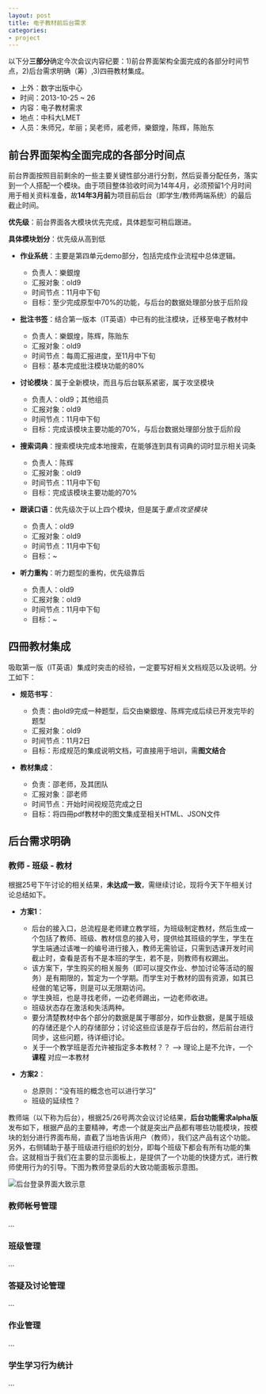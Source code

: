 ```yaml
---
layout: post
title: 电子教材前后台需求
categories:
- project
---
```


以下分**三部分**确定今次会议内容纪要：1)前台界面架构全面完成的各部分时间节点，2)后台需求明确（筹）,3)四冊教材集成。

- 上外：数字出版中心
- 时间：2013-10-25 ~ 26
- 内容：电子教材需求
- 地点：中科大LMET
- 人员：朱师兄，牟丽；吴老师，戚老师，樂銀煌，陈辉，陈贻东

## 前台界面架构全面完成的各部分时间点
前台界面按照目前剩余的一些主要关键性部分进行分割，然后妥善分配任务，落实到一个人搭配一个模块。由于项目整体验收时间为14年4月，必须预留1个月时间用于相关资料准备，故**14年3月前**为项目前后台（即学生/教师两端系统）的最后截止时间。

**优先级**：前台界面各大模块优先完成，具体题型可稍后跟进。

**具体模块划分**：优先级从高到低

- **作业系统**：主要是第四单元demo部分，包括完成作业流程中总体逻辑。
	+ 负责人：樂銀煌
	+ 汇报对象：old9
	+ 时间节点：11月中下旬
	+ 目标：至少完成原型中70%的功能，与后台的数据处理部分放于后阶段
	
- **批注书签**：结合第一版本（IT英语）中已有的批注模块，迁移至电子教材中
	+ 负责人：樂銀煌，陈辉，陈贻东
	+ 汇报对象：old9
	+ 时间节点：每周汇报进度，至11月中下旬
	+ 目标：基本完成批注模块功能的80%
	
- **讨论模块**：属于全新模块，而且与后台联系紧密，属于攻坚模块
	+ 负责人：old9；其他组员
	+ 汇报对象：old9
	+ 时间节点：11月中下旬
	+ 目标：完成该模块主要功能的70%，与后台数据处理部分放于后阶段
	
- **搜索词典**：搜索模块完成本地搜索，在能够连到具有词典的词时显示相关词条
	+ 负责人：陈辉
	+ 汇报对象：old9
	+ 时间节点：11月中下旬
	+ 目标：完成该模块主要功能的70%
	
- **跟读口语**：优先级次于以上四个模块，但是属于*重点攻坚模块*
	+ 负责人：old9
	+ 汇报对象：old9
	+ 时间节点：11月中下旬
	+ 目标：~
	
- **听力重构**：听力题型的重构，优先级靠后
	+ 负责人：old9
	+ 汇报对象：old9
	+ 时间节点：11月中下旬
	+ 目标：~
	
## 四冊教材集成
吸取第一版（IT英语）集成时突击的经验，一定要写好相关文档规范以及说明。分工如下：

- **规范书写**：
	+ 负责：由old9完成一种题型，后交由樂銀煌、陈辉完成后续已开发完毕的题型
	+ 汇报对象：old9
	+ 时间节点：11月2日
	+ 目标：形成规范的集成说明文档，可直接用于培训，需**图文结合**
	
- **教材集成**：
	+ 负责：邵老师，及其团队
	+ 汇报对象：邵老师
	+ 时间节点：开始时间视规范完成之日
	+ 目标：将四冊pdf教材中的图文集成至相关HTML、JSON文件
	
## 后台需求明确

### **教师 - 班级 - 教材**
根据25号下午讨论的相关结果，**未达成一致**，需继续讨论，现将今天下午相关讨论总结如下。

- **方案1**：
	+ 后台的接入口，总流程是老师建立教学班，为班级制定教材，然后生成一个包括了教师、班级、教材信息的接入号，提供给其班级的学生，学生在学生端通过该唯一的编号进行接入，教师无需验证，只需到选课开发时间截止时，查看是否有不是本班的学生，若不是，则教师有权踢出。
	+ 该方案下，学生购买的相关服务（即可以提交作业、参加讨论等活动的服务）是有期限的，暂定为一个学期。而学生对于教材的固有资源，如其已经做的笔记等，则是可以无限期访问。
	+ 学生换班，也是寻找老师，一边老师踢出，一边老师收进。
	+ 班级状态存在激活和失活两种。
	+ 要分清楚教材中各个部分的数据是属于哪部分，如作业数据，是属于班级的存储还是个人的存储部分；讨论这些应该是存于后台的，然后前台进行同步，这些问题，待详细讨论。
	+ 关于一个教学班是否允许被指定多本教材？？ --> 理论上是不允许，一个 **课程** 对应一本教材
	
- **方案2**：
	+ 总原则：“没有班的概念也可以进行学习”
	+ 班级的延续性？

教师端（以下称为后台），根据25/26号两次会议讨论结果，**后台功能需求alpha版**发布如下，根据产品的主要精神，考虑一个就是突出产品都有哪些功能模块，按模块的划分进行界面布局，直截了当地告诉用户（教师），我们这产品有这个功能。另外，右侧辅助于基于班级进行组织的划分，即每个班级下都会有所有功能的集合。这就相当于我们在主要的显示面板上，是提供了一个功能的快捷方式，进行教师使用行为的引导。下图为教师登录后的大致功能面板示意图。

![后台登录界面大致示意](http://pan.baidu.com/share/link?shareid=448279716&uk=722351023)

### **教师帐号管理**
...

### **班级管理**
...

### **答疑及讨论管理**
...

### **作业管理**
...

### **学生学习行为统计**
...
